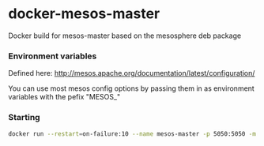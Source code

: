 # docker-mesos-master
Docker build for mesos-master based on the mesosphere deb package

### Environment variables
Defined here:
http://mesos.apache.org/documentation/latest/configuration/

You can use most mesos config options by passing them in as environment variables with the pefix "MESOS_"

### Starting

```bash
docker run --restart=on-failure:10 --name mesos-master -p 5050:5050 -m 1g -e MESOS_ZK=zk://pet100:2181,pet110:2181,pet120:2181/mesos -e MESOS_CLUSTER=factual-mesosphere -e MESOS_WORK_DIR=/disk/ssd/data/mesos-master -e MESOS_LOG_DIR=/var/log/mesos/ -e MESOS_QUORUM=2 -e MESOS_CREDENTIALS=$(cat /credentials_file) boritzio/docker-mesos-master
```
